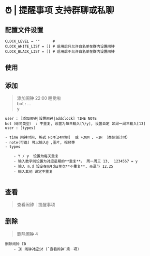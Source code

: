 # ⏰ | 提醒事项  支持群聊或私聊

## 配置文件设置
```
CLOCK_LEVEL = ""      # 
CLOCK_WHITE_LIST = [] # 启用后只允许白名单在群内设置闹钟
CLOCK_BLACK_LIST = [] # 启用后不允许白名单在群内设置闹钟
```

## __使用__
## 添加
> 添加闹钟 22:00 睡觉啦  
> bot : ...  
> y
```
user : [添加闹钟|设置闹钟|addclock] TIME NOTE
bot（询问类型） : 不重复, 设置为每日输入[Y/y], 设置自定 如周一周三输入[13]
user : [types]

- time 闹钟时间, 格式 H:M(24时制)  或 +30M , +1H （类似倒计时）
- note(可选) 可以输入@ ,图片, 视频等
- types

    - Y / y  设置为每天重复
    - 输入数字则设置为对应星期的**重复**。 周一周三 13,  1234567 = y
    - 输入 m.d 设定在m月d日单次**不重复**, 圣诞节 12.25
    - 输入其他 设定不重复
    
```


## 查看
> 查看闹钟｜提醒事项


## 删除
> 删除闹钟 4
```
删除闹钟 ID
    - ID 闹钟对应id (`查看闹钟`第一项)
```
